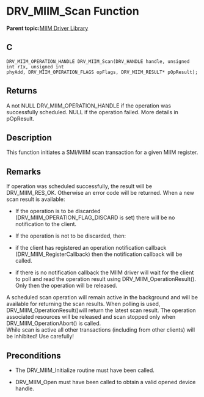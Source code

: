 # DRV\_MIIM\_Scan Function

**Parent topic:**[MIIM Driver Library](GUID-A8906C8D-A608-4572-AE74-1E517DD2B0BE.md)

## C

```
DRV_MIIM_OPERATION_HANDLE DRV_MIIM_Scan(DRV_HANDLE handle, unsigned int rIx, unsigned int 
phyAdd, DRV_MIIM_OPERATION_FLAGS opFlags, DRV_MIIM_RESULT* pOpResult); 
```

## Returns

A not NULL DRV\_MIIM\_OPERATION\_HANDLE if the operation was successfully scheduled. NULL if the operation failed. More details in pOpResult.

## Description

This function initiates a SMI/MIIM scan transaction for a given MIIM register.

## Remarks

If operation was scheduled successfully, the result will be DRV\_MIIM\_RES\_OK. Otherwise an error code will be returned. When a new scan result is available:

-   If the operation is to be discarded \(DRV\_MIIM\_OPERATION\_FLAG\_DISCARD is set\) there will be no notification to the client.

-   If the operation is not to be discarded, then:

-   if the client has registered an operation notification callback \(DRV\_MIIM\_RegisterCallback\) then the notification callback will be called.

-   if there is no notification callback the MIIM driver will wait for the client to poll and read the operation result using DRV\_MIIM\_OperationResult\(\). Only then the operation will be released.


A scheduled scan operation will remain active in the background and will be available for returning the scan results. When polling is used, DRV\_MIIM\_OperationResult\(\)will return the latest scan result. The operation associated resources will be released and scan stopped only when DRV\_MIIM\_OperationAbort\(\) is called.<br />While scan is active all other transactions \(including from other clients\) will be inhibited! Use carefully!

## Preconditions

-   The DRV\_MIIM\_Initialize routine must have been called.

-   DRV\_MIIM\_Open must have been called to obtain a valid opened device handle.


